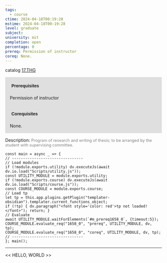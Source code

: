 ```yaml
---
tags:
  - course
ctime: 2024-04-18T00:19:28
mstime: 2024-04-18T00:19:28
level: graduate
subject: 
university: mit
completion: open
percentage: 0
prereq: Permission of instructor
coreq: None.
---
```


catalog [17.THG](http://student.mit.edu/catalog/m17b.html#17.THG)

<span style="display: block; padding: 15px; background-color: rgb(100, 100, 100, 0.2);"><font id="m_prereq1658_0" style="display: block; font-family: Arial, sans-serif; font-weight: bold; padding: 5px">Prerequisites</font><br><span id="prereq1658_0">Permission of instructor</span></span>
<span style="display: block; padding: 15px; background-color: rgb(100, 100, 100, 0.2);"><font id="m_coreq1658_0" style="display: block; font-family: Arial, sans-serif; font-weight: bold; padding: 5px">Corequisites</font><br><span id="coreq1658_0">None.</span></span>

<font style="">Description:</font>
<font style="color: grey; font-size: 0.8rem;">Program of research and writing of thesis; to be arranged by the student with supervising committee.</font>

```dataviewjs
const main = async _ => {
// --------------------------------
// Load modules
if (!module.exports.utility) dv.executeJs(await dv.io.load("Scripts/utility.js"));
const UTILITY_MODULE = module.exports.utility;
if (!module.exports.course) dv.executeJs(await dv.io.load("Scripts/course.js"));
const COURSE_MODULE = module.exports.course;
// Load tp
let tp = this.app.plugins.getPlugin("templater-obsidian").templater.current_functions_object;
if (!tp) { dv.paragraph("<font style='color: red'>tp not loaded!</font>"); return; }
// Evaluate
await UTILITY_MODULE.waitForElements(`#m_prereq1658_0`, {timeout:5});
COURSE_MODULE.evaluate_req("1658_0", "prereq", UTILITY_MODULE, dv, tp);
COURSE_MODULE.evaluate_req("1658_0", "coreq", UTILITY_MODULE, dv, tp);
// --------------------------------
}; main();
```

---

<< HELLO, WORLD >>
